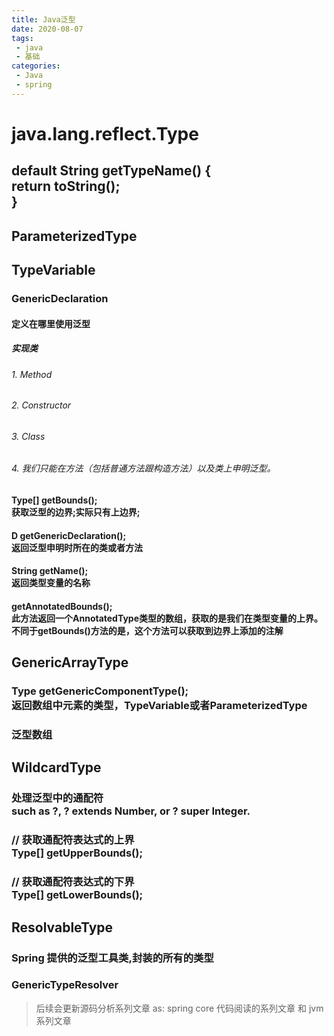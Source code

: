 ```yaml
---
title: Java泛型
date: 2020-08-07
tags:
 - java
 - 基础
categories:
 - Java
 - spring
---
```




# java.lang.reflect.Type

## default String getTypeName\(\) \{<br/>        return toString\(\);<br/>    \}

## ParameterizedType

## TypeVariable

### GenericDeclaration

#### 定义在哪里使用泛型

##### 实现类

###### 1. Method

###### 2. Constructor

###### 3. Class

###### 4. 我们只能在方法（包括普通方法跟构造方法）以及类上申明泛型。

####  Type\[\] getBounds\(\);<br/>获取泛型的边界;实际只有上边界;

####  D getGenericDeclaration\(\);<br/>返回泛型申明时所在的类或者方法

#### String getName\(\);<br/>返回类型变量的名称

#### getAnnotatedBounds\(\);<br/>此方法返回一个AnnotatedType类型的数组，获取的是我们在类型变量的上界。<br/>不同于getBounds\(\)方法的是，这个方法可以获取到边界上添加的注解

## GenericArrayType

### Type getGenericComponentType\(\);<br/>返回数组中元素的类型，TypeVariable或者ParameterizedType

### 泛型数组

## WildcardType

### 处理泛型中的通配符<br/>such as ?, ? extends Number, or ? super Integer\.

###     // 获取通配符表达式的上界<br/>    Type\[\] getUpperBounds\(\);

### // 获取通配符表达式的下界<br/>    Type\[\] getLowerBounds\(\);

## ResolvableType 

### Spring 提供的泛型工具类,封装的所有的类型

### GenericTypeResolver

> 后续会更新源码分析系列文章 as: spring core 代码阅读的系列文章 和 jvm 系列文章



